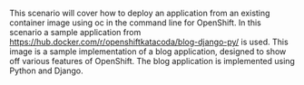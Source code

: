 This scenario will cover how to deploy an application from an existing container image using oc in the command line for OpenShift.
In this scenario a sample application from
  https://hub.docker.com/r/openshiftkatacoda/blog-django-py/
is used. This image is a sample implementation of a blog application, designed to show off various features of OpenShift.
The blog application is implemented using Python and Django.

